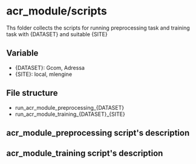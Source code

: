 # acr_module/scripts
Ths folder collects the scripts for running preprocessing task and training task with {DATASET} and suitable {SITE}

## Variable
- {DATASET}: Gcom, Adressa
- {SITE}: local, mlengine

## File structure
- run_acr_module_preprocessing_{DATASET}
- run_acr_module_training_{DATASET}_{SITE}

## acr_module_preprocessing script's description

## acr_module_training script's description

